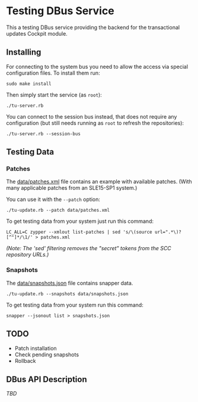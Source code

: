 # Testing DBus Service

This a testing DBus service providing the backend for the transactional
updates Cockpit module.

## Installing

For connecting to the system bus you need to allow the access via
special configuration files. To install them run:

```
sudo make install
```

Then simply start the service (as `root`):

```
./tu-server.rb
```

You can connect to the session bus instead, that does not require any
configuration (but still needs running as `root` to refresh the repositories):

```
./tu-server.rb --session-bus
```

## Testing Data

### Patches

The [data/patches.xml](data/patches.xml) file contains an example with available
patches. (With many applicable patches from an SLE15-SP1 system.)

You can use it with the `--patch` option:

```
./tu-update.rb --patch data/patches.xml
```

To get testing data from your system just run this command:

```
LC_ALL=C zypper --xmlout list-patches | sed 's/\(source url=".*\)?[^"]*/\1/' > patches.xml
```

*(Note: The 'sed' filtering removes the "secret" tokens from the SCC repository URLs.)*

### Snapshots

The [data/snapshots.json](data/snapshots.json) file contains snapper data.

```
./tu-update.rb --snapshots data/snapshots.json
```

To get testing data from your system run this command:

```
snapper --jsonout list > snapshots.json
```


## TODO

- Patch installation
- Check pending snapshots
- Rollback

## DBus API Description

*TBD*
